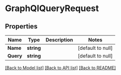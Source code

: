 # GraphQlQueryRequest

## Properties
Name | Type | Description | Notes
------------ | ------------- | ------------- | -------------
**Name** | **string** |  | [default to null]
**Query** | **string** |  | [default to null]

[[Back to Model list]](../README.md#documentation-for-models) [[Back to API list]](../README.md#documentation-for-api-endpoints) [[Back to README]](../README.md)

